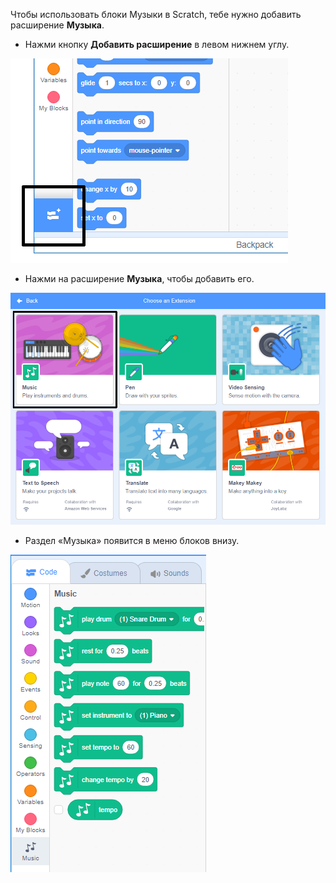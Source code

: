 Чтобы использовать блоки Музыки в Scratch, тебе нужно добавить расширение **Музыка**.

+ Нажми кнопку **Добавить расширение** в левом нижнем углу.

![выделенная кнопка добавления расширения](images/add-extension-annotated.png)

+ Нажми на расширение **Музыка**, чтобы добавить его.

![выделенное расширение музыка](images/click-music-annotated.png)

+ Раздел «Музыка» появится в меню блоков внизу.

![блоки расширения музыка](images/music-extension-blocks.png)